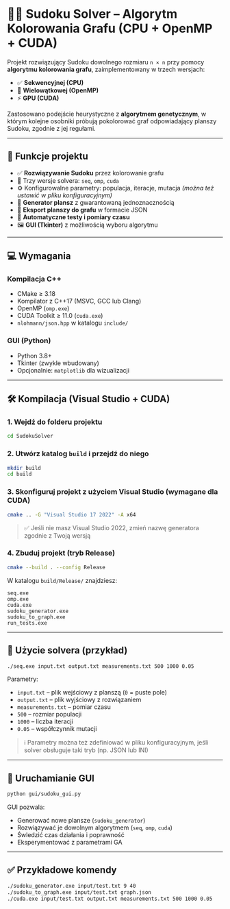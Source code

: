 # 🧙‍♂️ Sudoku Solver – Algorytm Kolorowania Grafu (CPU + OpenMP + CUDA)

Projekt rozwiązujący Sudoku dowolnego rozmiaru `n × n` przy pomocy **algorytmu kolorowania grafu**, zaimplementowany w trzech wersjach:

* ✅ **Sekwencyjnej (CPU)**
* 🧥 **Wielowątkowej (OpenMP)**
* ⚡ **GPU (CUDA)**

Zastosowano podejście heurystyczne z **algorytmem genetycznym**, w którym kolejne osobniki próbują pokolorować graf odpowiadający planszy Sudoku, zgodnie z jej regułami.

---

## 🔧 Funkcje projektu

* ✅ **Rozwiązywanie Sudoku** przez kolorowanie grafu
* 🌟 Trzy wersje solvera: `seq`, `omp`, `cuda`
* ⚙️ Konfigurowalne parametry: populacja, iteracje, mutacja *(można też ustawić w pliku konfiguracyjnym)*
* 🎲 **Generator plansz** z gwarantowaną jednoznacznością
* 📄 **Eksport planszy do grafu** w formacie JSON
* 🧪 **Automatyczne testy i pomiary czasu**
* 🖼️ **GUI (Tkinter)** z możliwością wyboru algorytmu

---

## 💻 Wymagania

### Kompilacja C++

* CMake ≥ 3.18
* Kompilator z C++17 (MSVC, GCC lub Clang)
* OpenMP (`omp.exe`)
* CUDA Toolkit ≥ 11.0 (`cuda.exe`)
* `nlohmann/json.hpp` w katalogu `include/`

### GUI (Python)

* Python 3.8+
* Tkinter (zwykle wbudowany)
* Opcjonalnie: `matplotlib` dla wizualizacji

---

## 🛠️ Kompilacja (Visual Studio + CUDA)

### 1. Wejdź do folderu projektu

```bash
cd SudokuSolver
```

### 2. Utwórz katalog `build` i przejdź do niego

```bash
mkdir build
cd build
```

### 3. Skonfiguruj projekt z użyciem Visual Studio (wymagane dla CUDA)

```bash
cmake .. -G "Visual Studio 17 2022" -A x64
```

> ✅ Jeśli nie masz Visual Studio 2022, zmień nazwę generatora zgodnie z Twoją wersją

### 4. Zbuduj projekt (tryb Release)

```bash
cmake --build . --config Release
```

W katalogu `build/Release/` znajdziesz:

```
seq.exe
omp.exe
cuda.exe
sudoku_generator.exe
sudoku_to_graph.exe
run_tests.exe
```

---

## 💾 Użycie solvera (przykład)

```bash
./seq.exe input.txt output.txt measurements.txt 500 1000 0.05
```

Parametry:

* `input.txt` – plik wejściowy z planszą (`0` = puste pole)
* `output.txt` – plik wyjściowy z rozwiązaniem
* `measurements.txt` – pomiar czasu
* `500` – rozmiar populacji
* `1000` – liczba iteracji
* `0.05` – współczynnik mutacji

> ℹ️ Parametry można też zdefiniować w pliku konfiguracyjnym, jeśli solver obsługuje taki tryb (np. JSON lub INI)

---

## 🎨 Uruchamianie GUI

```bash
python gui/sudoku_gui.py
```

GUI pozwala:

* Generować nowe plansze (`sudoku_generator`)
* Rozwiązywać je dowolnym algorytmem (`seq`, `omp`, `cuda`)
* Śwledzić czas działania i poprawność
* Eksperymentować z parametrami GA

---

## ✅ Przykładowe komendy

```bash
./sudoku_generator.exe input/test.txt 9 40
./sudoku_to_graph.exe input/test.txt graph.json
./cuda.exe input/test.txt output.txt measurements.txt 500 1000 0.05
```
